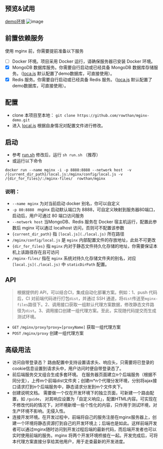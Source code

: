 ## 预览&试用
[demo环境](http://9461a0e3c49c60c2.c.cloudtogo.cn:30241/mginx/signup)
![image](https://media.giphy.com/media/ZZlZjsZZbBuegof3m0/giphy.gif)

## 前置依赖服务
使用 mginx 前，你需要提前准备以下服务
- [ ] Docker 环境。项目采用 Docker 运行，请确保服务器已安装 Docker 环境。
- [x] MongoDB 数据库服务。你需要自行启动或已经具备 MongoDB 数据库存储服务。（[loca.js](./local.js) 默认配置了demo数据库，可直接使用）。
- [x] Redis 服务。你需要自行启动或已经具备 Redis 服务。（[loca.js](./local.js) 默认配置了demo数据库，可直接使用）。

## 配置
* clone 本项目至本地： `git clone https://github.com/rowthan/mginx-demo.git`
* 进入 [local.js](./local.js) 根据自身情况对配置文件进行修改。

## 启动
* 参考 [run.sh](./run.sh) 修改后，运行 `sh run.sh` （推荐）
* 或运行以下命令
```
docker run --name mginx -i -p 8888:8888 --network host  -v /{current_dir_path}/local.js:/mginx/config/local.js -v /{dir_for_files}/:/mginx-files/  rowthan/mginx
```

### 说明：
* `--name mginx` 为对当前启动 docker 别名，你可以自定义  
* `-p 80:8888 ` mginx 启动默认端口为 8888，可自定义映射到服务器80端口，启动后，用户可通过 80 端口访问服务
* `--network host` 当MongoDB、Redis 服务在 Docker 宿主机运行，配置此参数后 mginx 可以通过 localhost 访问，否则可不配置该参数
* `{current_dir_path}` 指 `[local.js](./local.js)` 所在路径
* `/mginx/config/local.js` 是 `mginx` 内部配置文件的存放地址，此处不可更改
* `{dir_for_files}` 指 `mginx` 内对于静态文件持久化存储的地址，你需要保证本机上该路径存在且可访问
* `/mginx-files/` 指在 `mginx` 系统对持久化存储文件夹的别名，对应 `[local.js](./local.js)` 中 `staticDirPath` 配置。 

## API
> 根据提供的 API，可以结合CI，集成自动化部署方案。例如：1、push 代码后，CI 对前端代码进行打包`dist`，并通过 SSH 通道，将`dist`传送至`mginx-files`路径下。2、调用接口获取一组默认代理方案数据，修改静态文件路径为`dist`。3、调用接口创建一组代理方案。至此，实现随代码提交而生成测试环境。
* `GET` `/mginx/proxy?proxy=[proxyName]`  获取一组代理方案
* `POST` `/mginx/proxy` 创建一组代理方案

## 高级用法
* 访问自带登录态？ 路由配置中支持设置请求头、响应头，只需要将已登录的cookie信息设置到请求头中，用户访问时便自带登录态了。
* 前后端服务交叉组合生成多套环境。 在服务器页面建立n个后端服务（根据不同分支），上传m个前端dist文件夹；创建m*n个代理分发环境，分别将ajax接口请求打到n个后端服务中，静态请求分发到m个文件夹下。
* 创建说明文档。 需要做一个仅在开发环境下的独立页面，可新建一个路由配置，如 `/guide`， 对其响应设置为「自定义响应」，配置HTML内容。可实现在不修改代码的情况下，对环境新增一些个性化的内容，只作用于测试环境，对生产环境不影响。无侵入性。
* 连接开发环境。在开发过程中，前端将自己的服务注册在mginx服务器上，创建一个环境将静态资源打到自己的开发环境上；后端也是如此。这样前端开发者可以通过mginx随时访问到开发过程后端的最新代码，而后端开发者也可以实时使用前端的服务。mginx 将两个开发环境桥接在一起。开发完成后，可将本代理方案直接分享给其他用户，用于走查最新的开发进度。